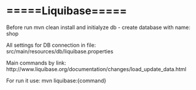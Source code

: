 <h1>=====Liquibase=====</h1>
<p/>Before run mvn clean install and initialyze db - create database with name: shop
<p/> All settings for DB connection in file: src/main/resources/db/liquibase.properties
<p/>Main commands by link: http://www.liquibase.org/documentation/changes/load_update_data.html
<p/> For run it use: mvn liquibase:{command}
<p/> 
